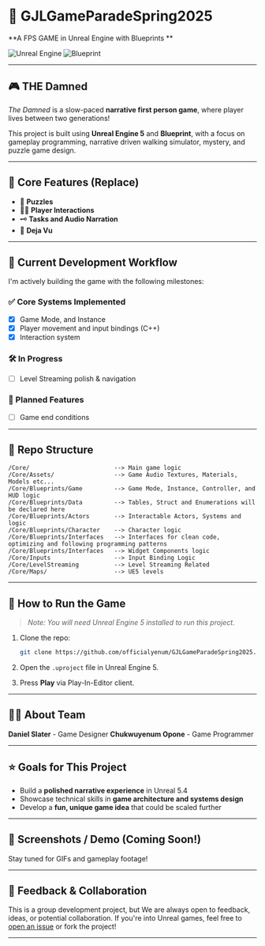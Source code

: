 # 🏰 GJLGameParadeSpring2025

**A FPS GAME in Unreal Engine with Blueprints **

![Unreal Engine](https://img.shields.io/badge/Engine-Unreal%20Engine-1f1f1f?logo=unrealengine&logoColor=white)
![Blueprint](https://img.shields.io/badge/script-blueprint-blue?script=blueprint&logoColor=f5f5f5)

---

## 🎮 THE Damned

*The Damned* is a slow-paced **narrative first person game**, where player lives between two generations!

This project is built using **Unreal Engine 5** and **Blueprint**, with a focus on gameplay programming, narrative driven walking simulator, mystery, and puzzle game design.

---

## 🧩 Core Features (Replace)

- 🎯 **Puzzles**
- 🧙‍♂️ **Player Interactions**
- 🗝️ **Tasks and Audio Narration**
- 🧭 **Deja Vu**

---

## 🚧 Current Development Workflow

I'm actively building the game with the following milestones:

### ✅ Core Systems Implemented
- [x] Game Mode, and Instance
- [x] Player movement and input bindings (C++)
- [x] Interaction system

### 🛠️ In Progress
- [ ] Level Streaming polish & navigation

### 🧪 Planned Features
- [ ] Game end conditions

---

## 📂 Repo Structure

```
/Core/                        --> Main game logic
/Core/Assets/                 --> Game Audio Textures, Materials, Models etc...
/Core/Blueprints/Game         --> Game Mode, Instance, Controller, and HUD logic
/Core/Blueprints/Data         --> Tables, Struct and Enumerations will be declared here
/Core/Blueprints/Actors       --> Interactable Actors, Systems and logic
/Core/Blueprints/Character    --> Character logic
/Core/Blueprints/Interfaces   --> Interfaces for clean code, optimizing and following programming patterns
/Core/Blueprints/Interfaces   --> Widget Components logic
/Core/Inputs                  --> Input Binding Logic
/Core/LevelStreaming          --> Level Streaming Related
/Core/Maps/                   --> UE5 levels
```

---

## 🚀 How to Run the Game

> *Note: You will need Unreal Engine 5 installed to run this project.*

1. Clone the repo:
   ```bash
   git clone https://github.com/officialyenum/GJLGameParadeSpring2025.git
   ```

2. Open the `.uproject` file in Unreal Engine 5.

3. Press **Play** via Play-In-Editor client.

---

## 🙋‍♂️ About Team

**Daniel Slater** - Game Designer
**Chukwuyenum Opone** - Game Programmer


---

## ⭐️ Goals for This Project

- Build a **polished narrative experience** in Unreal 5.4
- Showcase technical skills in **game architecture and systems design**
- Develop a **fun, unique game idea** that could be scaled further

---

## 📸 Screenshots / Demo (Coming Soon!)

Stay tuned for GIFs and gameplay footage!

---

## 📣 Feedback & Collaboration

This is a group development project, but We are always open to feedback, ideas, or potential collaboration. If you're into Unreal games, feel free to [open an issue](#) or fork the project!

---

